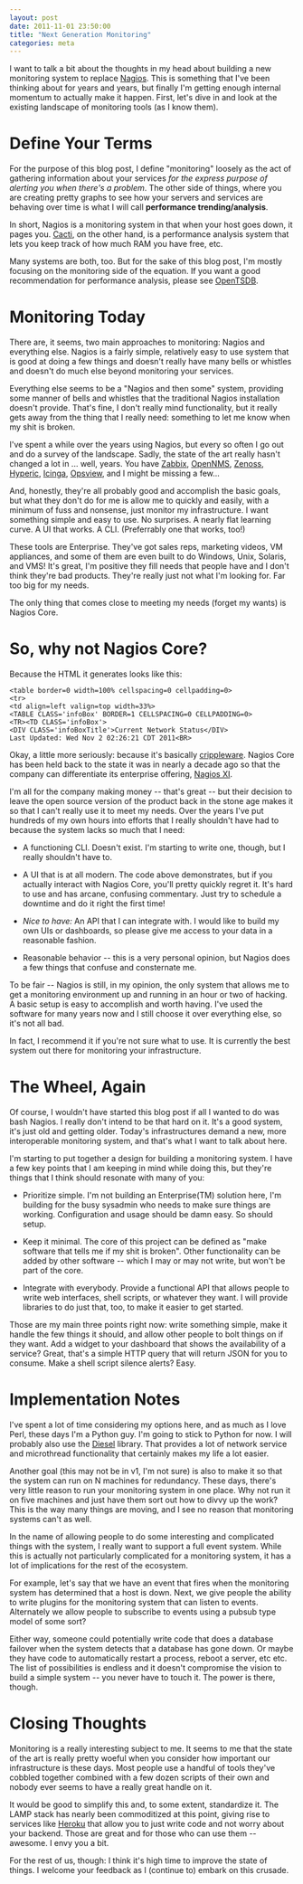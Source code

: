 ```yaml
---
layout: post
date: 2011-11-01 23:50:00
title: "Next Generation Monitoring"
categories: meta
---
```


I want to talk a bit about the thoughts in my head about building a
new monitoring system to replace [Nagios](http://nagios.org/). This is
something that I've been thinking about for years and years, but finally
I'm getting enough internal momentum to actually make it happen. First,
let's dive in and look at the existing landscape of monitoring tools (as
I know them).

# Define Your Terms

For the purpose of this blog post, I define "monitoring" loosely as
the act of gathering information about your services *for the express
purpose of alerting you when there's a problem*. The other side of
things, where you are creating pretty graphs to see how your servers
and services are behaving over time is what I will call **performance
trending/analysis**.

In short, Nagios is a monitoring system in that when your host goes
down, it pages you. [Cacti](http://cacti.net/), on the other hand, is a
performance analysis system that lets you keep track of how much RAM you
have free, etc.

Many systems are both, too. But for the sake of this blog post,
I'm mostly focusing on the monitoring side of the equation. If you
want a good recommendation for performance analysis, please see
[OpenTSDB](http://opentsdb.net/).

# Monitoring Today

There are, it seems, two main approaches to monitoring: Nagios and
everything else. Nagios is a fairly simple, relatively easy to use
system that is good at doing a few things and doesn't really have many
bells or whistles and doesn't do much else beyond monitoring your
services.

Everything else seems to be a "Nagios and then some" system, providing
some manner of bells and whistles that the traditional Nagios
installation doesn't provide. That's fine, I don't really mind
functionality, but it really gets away from the thing that I really
need: something to let me know when my shit is broken.

I've spent a while over the years using Nagios, but every so often
I go out and do a survey of the landscape. Sadly, the state of
the art really hasn't changed a lot in ... well, years. You have
[Zabbix](http://zabbix.com/), [OpenNMS](http://opennms.com/),
[Zenoss](http://zenoss.com/), [Hyperic](http://hyperic.com),
[Icinga](http://icinga.org/), [Opsview](http://opsview.com/), and I
might be missing a few...

And, honestly, they're all probably good and accomplish the basic goals,
but what they don't do for me is allow me to quickly and easily, with
a minimum of fuss and nonsense, just monitor my infrastructure. I want
something simple and easy to use. No surprises. A nearly flat learning
curve. A UI that works. A CLI. (Preferrably one that works, too!)

These tools are Enterprise. They've got sales reps, marketing videos,
VM appliances, and some of them are even built to do Windows, Unix,
Solaris, and VMS! It's great, I'm positive they fill needs that people
have and I don't think they're bad products. They're really just not
what I'm looking for. Far too big for my needs.

The only thing that comes close to meeting my needs (forget my wants) is
Nagios Core.

# So, why not Nagios Core?

Because the HTML it generates looks like this:

    <table border=0 width=100% cellspacing=0 cellpadding=0>
    <tr>
    <td align=left valign=top width=33%>
    <TABLE CLASS='infoBox' BORDER=1 CELLSPACING=0 CELLPADDING=0>
    <TR><TD CLASS='infoBox'>
    <DIV CLASS='infoBoxTitle'>Current Network Status</DIV>
    Last Updated: Wed Nov 2 02:26:21 CDT 2011<BR>

Okay, a little more seriously: because it's basically
[crippleware](http://en.wikipedia.org/wiki/Damaged_good). Nagios Core
has been held back to the state it was in nearly a decade ago so
that the company can differentiate its enterprise offering, [Nagios
XI](http://nagios.com/products/nagiosxi).

I'm all for the company making money -- that's great -- but their
decision to leave the open source version of the product back in the
stone age makes it so that I can't really use it to meet my needs. Over
the years I've put hundreds of my own hours into efforts that I really
shouldn't have had to because the system lacks so much that I need:

* A functioning CLI. Doesn't exist. I'm starting to write one, though,
but I really shouldn't have to.

* A UI that is at all modern. The code above demonstrates, but if you
actually interact with Nagios Core, you'll pretty quickly regret it.
It's hard to use and has arcane, confusing commentary. Just try to
schedule a downtime and do it right the first time!

* *Nice to have:* An API that I can integrate with. I would like to build
my own UIs or dashboards, so please give me access to your data in a
reasonable fashion.

* Reasonable behavior -- this is a very personal opinion, but Nagios
does a few things that confuse and consternate me.

To be fair -- Nagios is still, in my opinion, the only system that
allows me to get a monitoring environment up and running in an hour or
two of hacking. A basic setup is easy to accomplish and worth having.
I've used the software for many years now and I still choose it over
everything else, so it's not all bad.

In fact, I recommend it if you're not sure what to use. It is currently
the best system out there for monitoring your infrastructure.

# The Wheel, Again

Of course, I wouldn't have started this blog post if all I wanted to do
was bash Nagios. I really don't intend to be that hard on it. It's a
good system, it's just old and getting older. Today's infrastructures
demand a new, more interoperable monitoring system, and that's what I
want to talk about here.

I'm starting to put together a design for building a monitoring system.
I have a few key points that I am keeping in mind while doing this, but
they're things that I think should resonate with many of you:

* Prioritize simple. I'm not building an Enterprise(TM) solution here,
I'm building for the busy sysadmin who needs to make sure things are
working. Configuration and usage should be damn easy. So should setup.

* Keep it minimal. The core of this project can be defined as "make
software that tells me if my shit is broken". Other functionality can be
added by other software -- which I may or may not write, but won't be
part of the core.

* Integrate with everybody. Provide a functional API that allows people
to write web interfaces, shell scripts, or whatever they want. I will
provide libraries to do just that, too, to make it easier to get
started.

Those are my main three points right now: write something simple, make
it handle the few things it should, and allow other people to bolt
things on if they want. Add a widget to your dashboard that shows the
availability of a service? Great, that's a simple HTTP query that will
return JSON for you to consume. Make a shell script silence alerts?
Easy.

# Implementation Notes

I've spent a lot of time considering my options here, and as
much as I love Perl, these days I'm a Python guy. I'm going
to stick to Python for now. I will probably also use the
[Diesel](https://github.com/jamwt/diesel) library. That provides a lot
of network service and microthread functionality that certainly makes my
life a lot easier.

Another goal (this may not be in v1, I'm not sure) is also to make it
so that the system can run on N machines for redundancy. These days,
there's very little reason to run your monitoring system in one place.
Why not run it on five machines and just have them sort out how to divvy
up the work? This is the way many things are moving, and I see no reason
that monitoring systems can't as well.

In the name of allowing people to do some interesting and complicated
things with the system, I really want to support a full event system.
While this is actually not particularly complicated for a monitoring
system, it has a lot of implications for the rest of the ecosystem.

For example, let's say that we have an event that fires when the
monitoring system has determined that a host is down. Next, we give
people the ability to write plugins for the monitoring system that can
listen to events. Alternately we allow people to subscribe to events
using a pubsub type model of some sort?

Either way, someone could potentially write code that does a database
failover when the system detects that a database has gone down. Or maybe
they have code to automatically restart a process, reboot a server, etc
etc. The list of possibilities is endless and it doesn't compromise the
vision to build a simple system -- you never have to touch it. The power
is there, though.

# Closing Thoughts

Monitoring is a really interesting subject to me. It seems to me that
the state of the art is really pretty woeful when you consider how
important our infrastructure is these days. Most people use a handful
of tools they've cobbled together combined with a few dozen scripts of
their own and nobody ever seems to have a really great handle on it.

It would be good to simplify this and, to some extent, standardize it.
The LAMP stack has nearly been commoditized at this point, giving rise
to services like [Heroku](http://heroku.com/) that allow you to just
write code and not worry about your backend. Those are great and for
those who can use them -- awesome. I envy you a bit.

For the rest of us, though: I think it's high time to improve the state
of things. I welcome your feedback as I (continue to) embark on this
crusade.
